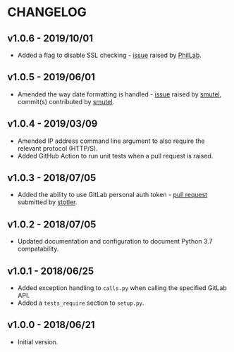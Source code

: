 # CHANGELOG

## v1.0.6 - 2019/10/01

- Added a flag to disable SSL checking - [issue](https://github.com/stuartmccoll/gitlab-changelog-generator/issues/30) raised by [PhilLab](https://github.com/PhilLab).

## v1.0.5 - 2019/06/01

- Amended the way date formatting is handled - [issue](https://github.com/stuartmccoll/gitlab-changelog-generator/issues/25) raised by [smutel](https://github.com/smutel), commit(s) contributed by [smutel](https://github.com/smutel).

## v1.0.4 - 2019/03/09

- Amended IP address command line argument to also require the relevant protocol (HTTP/S).
- Added GitHub Action to run unit tests when a pull request is raised.

## v1.0.3 - 2018/07/05

- Added the ability to use GitLab personal auth token - [pull request](https://github.com/stuartmccoll/gitlab-changelog-generator/pull/20) submitted by [stotler](https://github.com/stuartmccoll/gitlab-changelog-generator/issues?q=is%3Apr+author%3Astotler).

## v1.0.2 - 2018/07/05

- Updated documentation and configuration to document Python 3.7 compatability.

## v1.0.1 - 2018/06/25

- Added exception handling to `calls.py` when calling the specified GitLab API.
- Added a `tests_require` section to `setup.py`.

## v1.0.0 - 2018/06/21

- Initial version.
